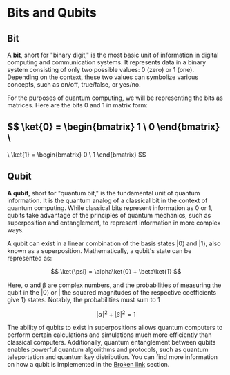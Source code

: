 # Bits and Qubits

## Bit

A **bit**, short for "binary digit," is the most basic unit of information in digital computing and communication systems. It represents data in a binary system consisting of only two possible values: 0 (zero) or 1 (one). Depending on the context, these two values can symbolize various concepts, such as on/off, true/false, or yes/no.

For the purposes of quantum computing, we will be representing the bits as matrices. Here are the bits 0 and 1 in matrix form:

$$
\ket{0} =
\begin{bmatrix}
1 \\
0
\end{bmatrix}
\\
-----
\\
\ket{1} =
\begin{bmatrix}
0 \\
1
\end{bmatrix}
$$

## Qubit

**A qubit**, short for "quantum bit," is the fundamental unit of quantum information. It is the quantum analog of a classical bit in the context of quantum computing. While classical bits represent information as 0 or 1, qubits take advantage of the principles of quantum mechanics, such as superposition and entanglement, to represent information in more complex ways.

A qubit can exist in a linear combination of the basis states |0⟩ and |1⟩, also known as a superposition. Mathematically, a qubit's state can be represented as:

$$
\ket{\psi} = \alpha\ket{0} + \beta\ket{1}
$$

Here, α and β are complex numbers, and the probabilities of measuring the qubit in the |0⟩ or | the squared magnitudes of the respective coefficients give 1⟩ states. Notably, the probabilities must sum to 1

$$
|\alpha|^2 + |\beta|^2 = 1
$$

The ability of qubits to exist in superpositions allows quantum computers to perform certain calculations and simulations much more efficiently than classical computers. Additionally, quantum entanglement between qubits enables powerful quantum algorithms and protocols, such as quantum teleportation and quantum key distribution. You can find more information on how a qubit is implemented in the [Broken link](broken-reference "mention") section.
